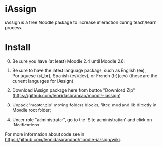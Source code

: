 iAssign
=======

iAssign is a free Moodle package to increase interaction during teach/learn process.

Install
=======
0) Be sure you have (at least) Moodle 2.4 until Moodle 2.6;

1) Be sure to have the latest language package, such as English (en), Portuguese (pt_br), Spanish (es)(dev), or French (fr)(dev) (these are the current languages for iAssign)

2) Download iAssign package here from button "Download Zip" (https://github.com/leonidasbrandao/moodle-iassign);

3) Unpack 'master.zip' moving folders blocks, filter, mod and lib directly in Moodle root folder;

4) Under role "administrator", go to the 'Site administration' and click on 'Notifications'.

For more information about code see in https://github.com/leonidasbrandao/moodle-iassign/wiki.
